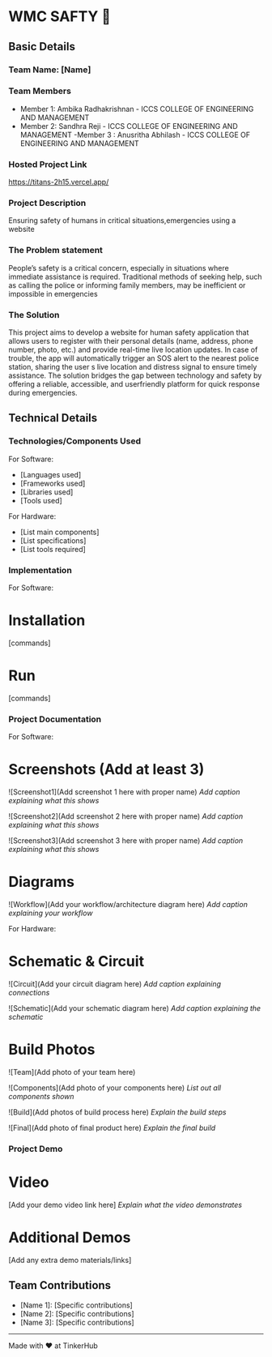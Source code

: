 # WMC SAFTY 🎯


## Basic Details
### Team Name: [Name]


### Team Members
- Member 1: Ambika Radhakrishnan - ICCS COLLEGE OF ENGINEERING AND MANAGEMENT
- Member 2: Sandhra Reji - ICCS COLLEGE OF ENGINEERING AND MANAGEMENT
  -Member 3 : Anusritha Abhilash - ICCS COLLEGE OF ENGINEERING AND MANAGEMENT

### Hosted Project Link
https://titans-2h15.vercel.app/

### Project Description
Ensuring safety of humans in critical situations,emergencies using a website

### The Problem statement
People’s safety is a critical concern, especially in
situations where immediate assistance is required.
Traditional methods of seeking help, such as calling
the police or informing family members, may be
inefficient or impossible in emergencies

### The Solution
This project aims to develop a website for human safety application that allows users to register with their
personal details (name, address, phone number, photo, etc.) and provide real-time live location updates.
In case of trouble, the app will automatically trigger an SOS alert to the nearest police station, sharing the
user
s live location and distress signal to ensure timely assistance.
The solution bridges the gap between technology and safety by offering a reliable, accessible, and userfriendly platform for quick response during emergencies.

## Technical Details
### Technologies/Components Used
For Software:
- [Languages used]
- [Frameworks used]
- [Libraries used]
- [Tools used]

For Hardware:
- [List main components]
- [List specifications]
- [List tools required]

### Implementation
For Software:
# Installation
[commands]

# Run
[commands]

### Project Documentation
For Software:

# Screenshots (Add at least 3)
![Screenshot1](Add screenshot 1 here with proper name)
*Add caption explaining what this shows*

![Screenshot2](Add screenshot 2 here with proper name)
*Add caption explaining what this shows*

![Screenshot3](Add screenshot 3 here with proper name)
*Add caption explaining what this shows*

# Diagrams
![Workflow](Add your workflow/architecture diagram here)
*Add caption explaining your workflow*

For Hardware:

# Schematic & Circuit
![Circuit](Add your circuit diagram here)
*Add caption explaining connections*

![Schematic](Add your schematic diagram here)
*Add caption explaining the schematic*

# Build Photos
![Team](Add photo of your team here)


![Components](Add photo of your components here)
*List out all components shown*

![Build](Add photos of build process here)
*Explain the build steps*

![Final](Add photo of final product here)
*Explain the final build*

### Project Demo
# Video
[Add your demo video link here]
*Explain what the video demonstrates*

# Additional Demos
[Add any extra demo materials/links]

## Team Contributions
- [Name 1]: [Specific contributions]
- [Name 2]: [Specific contributions]
- [Name 3]: [Specific contributions]

---
Made with ❤️ at TinkerHub
